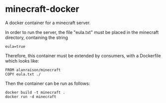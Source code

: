 minecraft-docker
================

A docker container for a minecraft server.

In order to run the server, the file "eula.txt" must be placed in the minecraft directory, containing the string

```
eula=true
```

Therefore, this container must be extended by consumers, with a Dockerfile which looks like:
```
FROM alanraison/minecraft
COPY eula.txt ./
```
Then the container can be run as follows:

```
docker build -t minecraft .
docker run -d minecraft
```
